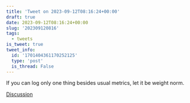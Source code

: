 ```yaml
---
title: 'Tweet on 2023-09-12T08:16:24+00:00'
draft: true
date: 2023-09-12T08:16:24+00:00
slug: '202309120816'
tags:
  - tweets
is_tweet: true
tweet_info:
  id: '1701404361170252125'
  type: 'post'
  is_thread: False
---
```




If you can log only one thing besides usual metrics, let it be weight norm.

[Discussion](https://x.com/sytelus/status/1701404361170252125)
